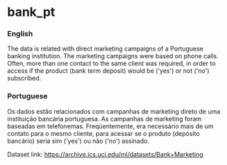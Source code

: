 # bank_pt

### **English**

The data is related with direct marketing campaigns of a Portuguese banking institution. The marketing campaigns were based on phone calls. Often, more than one contact to the same client was required, in order to access if the product (bank term deposit) would be ('yes') or not ('no') subscribed.

### **Portuguese**

Os dados estão relacionados com campanhas de marketing direto de uma instituição bancária portuguesa. As campanhas de marketing foram baseadas em telefonemas. Freqüentemente, era necessário mais de um contato para o mesmo cliente, para acessar se o produto (depósito bancário) seria sim ('yes') ou não ('no') assinado.

Dataset link: https://archive.ics.uci.edu/ml/datasets/Bank+Marketing
